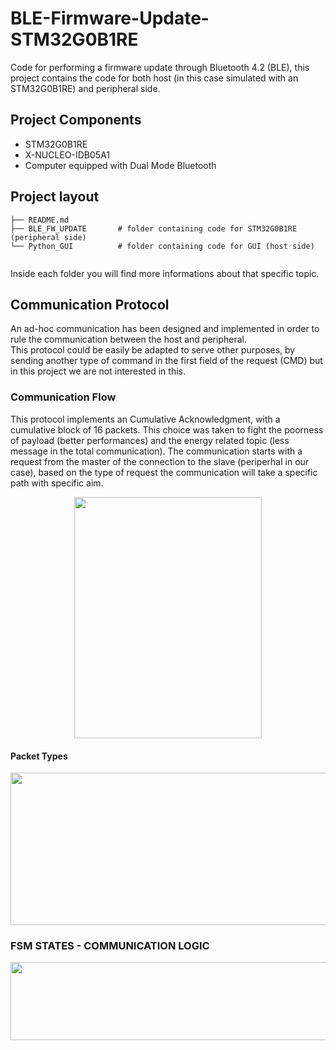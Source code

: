 # BLE-Firmware-Update-STM32G0B1RE
Code for performing a firmware update through Bluetooth 4.2 (BLE), this project contains the code for both host (in this case simulated with an STM32G0B1RE) and peripheral side.

## Project Components
 - STM32G0B1RE
 - X-NUCLEO-IDB05A1
 - Computer equipped with Dual Mode Bluetooth

## Project layout

```
├── README.md  
├── BLE_FW_UPDATE       # folder containing code for STM32G0B1RE (peripheral side)
└── Python_GUI        	# folder containing code for GUI (host side) 
    
```
  
Inside each folder you will find more informations about that specific topic.

## Communication Protocol
An ad-hoc communication has been designed and implemented in order to rule the communication between the host and peripheral.  
This protocol could be easily be adapted to serve other purposes, by sending another type of command in the first field of the request (CMD) but in this project we are not interested in this.

### Communication Flow
This protocol implements an Cumulative Acknowledgment, with a cumulative block of 16 packets. This choice was taken to fight the poorness of payload (better performances) and the energy related topic (less message in the total communication). 
The communication starts with a request from the master of the connection to the slave (periperhal in our case), based on the type of request the communication will take a specific path with specific aim.

<p align="center">
  <img width="300" height="386.55" src="https://github.com/francescoolivieri/BLE-Firmware-Update-STM32G0B1RE/assets/113623927/7c4f8c41-1cfe-498a-b417-5d3cdce43624">
   </p>

#### Packet Types
<p align="center">
  <img width="600" height="243.41" src="https://github.com/francescoolivieri/BLE-Firmware-Update-STM32G0B1RE/assets/113623927/e2b30521-f13a-4686-9547-fae5772a2094">
</p>

### FSM STATES - COMMUNICATION LOGIC

<p align="center">
  <img width="600" height="125" src="https://github.com/francescoolivieri/BLE-Firmware-Update-STM32G0B1RE/assets/113623927/d09983fa-91b0-4000-9def-7a66b43a3570">
</p>

